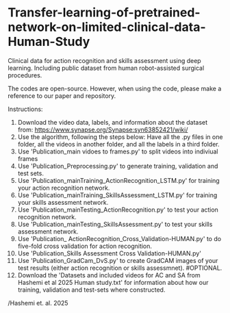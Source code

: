 # Transfer-learning-of-pretrained-network-on-limited-clinical-data-Human-Study

Clinical data for action recognition and skills assessment using deep learning. Including public dataset from human robot-assisted surgical procedures.

The codes are open-source. However, when using the code, please make a reference to our paper and repository.

Instructions:

1) Download the video data, labels, and information about the dataset from: https://www.synapse.org/Synapse:syn63852421/wiki/
2) Use the algorithm, following the steps below: Have all the .py files in one folder, all the videos in another folder, and all the labels in a third folder.
3) Use 'Publication_main vidoes to frames.py' to split videos into indiviual frames
4) Use 'Publication_Preprocessing.py' to generate training, validation and test sets.
5) Use 'Publication_mainTraining_ActionRecognition_LSTM.py' for training your action recognition network.
6) Use 'Publication_mainTraining_SkillsAssessment_LSTM.py' for training your skills assessment network.
7) Use 'Publication_mainTesting_ActionRecognition.py' to test your action recognition network.
8) Use 'Publication_mainTesting_SkillsAssessment.py' to test your skills assessment network.
9) Use 'Publication_ ActionRecognition_Cross_Validation-HUMAN.py' to do five-fold cross validation for action recognition.
10) Use 'Publication_Skills Assessment Cross Validation-HUMAN.py'
11) Use 'Publication_GradCam_DvS.py' to create GradCAM images of your test results (either action recognition or skills assessmnet). #OPTIONAL.
12) Download the 'Datasets and included videos for AC and SA from Hashemi et al 2025 Human study.txt' for information about how our training, validation and test-sets where constructed.

/Hashemi et. al. 2025

